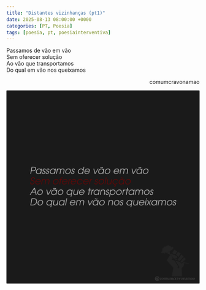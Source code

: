 ```yaml
---
title: "Distantes vizinhanças (pt1)"
date: 2025-08-13 08:00:00 +0000
categories: [PT, Poesia]
tags: [poesia, pt, poesiainterventiva]
---
```


<div style="color:Platinum">
<p>
Passamos de vão em vão<br>
Sem oferecer solução<br>
Ao vão que transportamos<br>
Do qual em vão nos queixamos<br>
</p>
</div>
<p style="text-align:right">comumcravonamao</p>

![distantes-vizinhancas-pt1](assets/images/distantes-vizinhancas-pt1.png)

